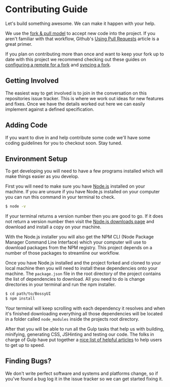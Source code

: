 Contributing Guide
==================

Let's build something awesome. We can make it happen with your help.

We use the [fork & pull model](https://help.github.com/articles/using-pull-requests#fork--pull) to accept new code into the project. If you aren't familiar with that workflow, Github's [Using Pull Requests](https://help.github.com/articles/using-pull-requests) article is a great primer.

If you plan on contributing more than once and want to keep your fork up to date with this project we recommend checking out these guides on [configuring a remote for a fork](https://help.github.com/articles/configuring-a-remote-for-a-fork) and [syncing a fork](https://help.github.com/articles/syncing-a-fork).

## Getting Involved

The easiest way to get involved is to join in the conversation on this repositories issue tracker. This is where we work out ideas for new features and fixes. Once we have the details worked out here we can easily implement against a defined specification.

## Adding Code

If you want to dive in and help contribute some code we'll have some coding guidelines for you to checkout soon. Stay tuned.

## Environment Setup

To get developing you will need to have a few programs installed which will make things easier as you develop.

First you will need to make sure you have [Node.js](http://nodejs.org) installed on your machine. If you are unsure if you have Node.js installed on your computer you can run this command in your terminal to check.

```bash
$ node -v
```

If your terminal returns a version number then you are good to go. If it does not return a version number then visit the [Node.js downloads page](http://nodejs.org/download/) and download and install a copy on your machine.

With the Node.js installer you will also get the NPM CLI (Node Package Manager Command Line Interface) which your computer will use to download packages from the NPM registry. This project depends on a number of those packages to streamline our workflow.

Once you have Node.js installed and the project forked and cloned to your local machine then you will need to install these dependencies onto your machine. The `package.json` file in the root directory of the project contains the list of dependencies to download. All you need to do is change directories in your terminal and run the npm installer.

```bash
$ cd path/to/BossyUI
$ npm install
```

Your terminal will keep scrolling with each dependency it resolves and when it's finished downloading everything all those dependencies will be located in a folder called `node_modules` inside the projects root directory.

After that you will be able to run all the Gulp tasks that help us with building, minifying, generating CSS, JSHinting and testing our code. The folks in charge of Gulp have put together a [nice list of helpful articles](https://github.com/gulpjs/gulp/blob/master/docs/README.md#articles) to help users to get up to speed.

## Finding Bugs?

We don't write perfect software and systems and platforms change, so if you've found a bug log it in the issue tracker so we can get started fixing it.
